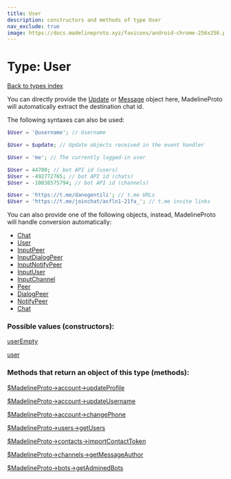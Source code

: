 ```yaml
---
title: User
description: constructors and methods of type User
nav_exclude: true
image: https://docs.madelineproto.xyz/favicons/android-chrome-256x256.png
---
```

# Type: User
[Back to types index](index.html)

You can directly provide the [Update](Update.html) or [Message](Message.html) object here, MadelineProto will automatically extract the destination chat id.

The following syntaxes can also be used:

```php
$User = '@username'; // Username

$User = $update; // Update objects received in the event handler

$User = 'me'; // The currently logged-in user

$User = 44700; // bot API id (users)
$User = -492772765; // bot API id (chats)
$User = -10038575794; // bot API id (channels)

$User = 'https://t.me/danogentili'; // t.me URLs
$User = 'https://t.me/joinchat/asfln1-21fa_'; // t.me invite links

```

You can also provide one of the following objects, instead, MadelineProto will handle conversion automatically:  

- [Chat](Chat.html)
- [User](User.html)
- [InputPeer](InputPeer.html)
- [InputDialogPeer](InputDialogPeer.html)
- [InputNotifyPeer](InputNotifyPeer.html)
- [InputUser](InputUser.html)
- [InputChannel](InputChannel.html)
- [Peer](Peer.html)
- [DialogPeer](DialogPeer.html)
- [NotifyPeer](NotifyPeer.html)
- [Chat](Chat.html)




### Possible values (constructors):

[userEmpty](/API_docs/constructors/userEmpty.html)  

[user](/API_docs/constructors/user.html)  



### Methods that return an object of this type (methods):

[$MadelineProto->account->updateProfile](/API_docs/methods/account.updateProfile.html)  

[$MadelineProto->account->updateUsername](/API_docs/methods/account.updateUsername.html)  

[$MadelineProto->account->changePhone](/API_docs/methods/account.changePhone.html)  

[$MadelineProto->users->getUsers](/API_docs/methods/users.getUsers.html)  

[$MadelineProto->contacts->importContactToken](/API_docs/methods/contacts.importContactToken.html)  

[$MadelineProto->channels->getMessageAuthor](/API_docs/methods/channels.getMessageAuthor.html)  

[$MadelineProto->bots->getAdminedBots](/API_docs/methods/bots.getAdminedBots.html)  




